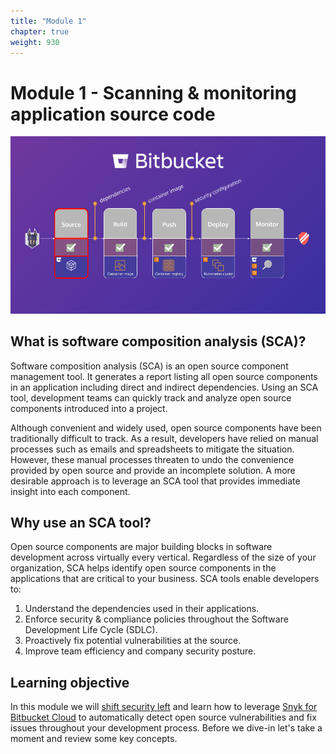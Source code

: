 ```yaml
---
title: "Module 1"
chapter: true
weight: 930
---
```


# Module 1 - Scanning & monitoring application source code

![Snyk Bitbucket Flow](../images/snyk-bitbucket-flow-module-01.png)

## What is software composition analysis (SCA)?

Software composition analysis (SCA) is an open source component management tool. It generates a report listing all open 
source components in an application including direct and indirect dependencies. Using an SCA tool, development teams can 
quickly track and analyze open source components introduced into a project.

Although convenient and widely used, open source components have been traditionally difficult to track. As a result, developers have 
relied on manual processes such as emails and spreadsheets to mitigate the situation. However, these manual processes threaten to undo the convenience provided 
by open source and provide an incomplete solution. A more desirable approach is to leverage an SCA tool that provides immediate insight into each component.

## Why use an SCA tool?

Open source components are major building blocks in software development across virtually every vertical. Regardless of the size of your organization, 
SCA helps identify open source components in the applications that are critical to your business. SCA tools enable developers to:

1. Understand the dependencies used in their applications.
1. Enforce security & compliance policies throughout the Software Development Life Cycle (SDLC).
1. Proactively fix potential vulnerabilities at the source.
1. Improve team efficiency and company security posture.

## Learning objective

In this module we will [shift security left](https://snyk.io/blog/shifting-security-left-means-culture-not-just-tools/) 
and learn how to leverage [Snyk for Bitbucket Cloud](https://marketplace.atlassian.com/apps/1221482/snyk-for-bitbucket-cloud?hosting=cloud&tab=overview) 
to automatically detect open source vulnerabilities and fix issues throughout your development process. Before we 
dive-in let's take a moment and review some key concepts.
